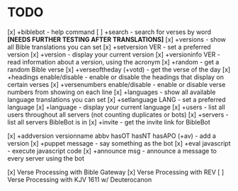 # TODO

[x] +biblebot - help command
[ ] +search - search for verses by word **[NEEDS FURTHER TESTING AFTER TRANSLATIONS]**
[x] +versions - show all Bible translations you can set
[x] +setversion VER - set a preferred version
[x] +version - display your current version
[x] +versioninfo VER - read information about a version, using the acronym
[x] +random - get a random Bible verse
[x] +verseoftheday (+votd) - get the verse of the day
[x] +headings enable/disable - enable or disable the headings that display on certain verses
[x] +versenumbers enable/disable - enable or disable verse numbers from showing on each line
[x] +languages - show all available language translations you can set
[x] +setlanguage LANG - set a preferred language
[x] +language - display your current language
[x] +users - list all users throughout all servers (not counting duplicates or bots)
[x] +servers - list all servers BibleBot is in
[x] +invite - get the invite link for BibleBot

[x] +addversion versionname abbv hasOT hasNT hasAPO (+av) - add a version
[x] +puppet message - say something as the bot
[x] +eval javascript - execute javascript code
[x] +announce msg - announce a message to every server using the bot

[x] Verse Processing with Bible Gateway
[x] Verse Processing with REV
[ ] Verse Processing with KJV 1611 w/ Deuterocanon
